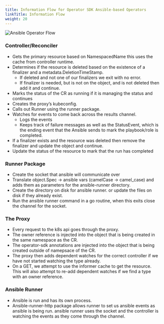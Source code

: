 ```yaml
---
title: Information Flow for Operator SDK Ansible-based Operators
linkTitle: Information Flow
weight: 20
---
```


![Ansible Operator Flow](/images/ao-flow.png)

### Controller/Reconciler
 * Gets the primary resource based on NamespacedName this uses the cache from controller runtime.
 * Determines if the resource is deleted based on the existence of a finalizer and a metadata.DeletionTimeStamp.
   * If deleted and not one of our finalizers we exit with no error.
   * If finalizer is needed, but is not on the object, and is not deleted then add it and continue.
 * Marks the status of the CR as running if it is managing the status and continues
 * Creates the proxy’s kubeconfig.
 * Calls out Runner using the runner package.
 * Watches for events to come back across the results channel.
   * Logs the events
   * Keeps track of failure messages as well as the StatusEvent, which is the ending event that the Ansible sends to mark the playbook/role is completed.
 * If a finalizer exists and the resource was deleted then remove the finalizer and update the object and continue.
 * Update the status of the resource to mark that the run has completed

### Runner Package
 * Create the socket that ansible will communicate over
 * Translate object.Spec -> ansible vars (camelCase -> camel_case) and adds them as parameters for the ansible-runner directory.
 * Create the directory on disk for ansible runner. or update the files on disk if they already exist.
 * Run the ansible runner command in a go routine, when this exits close the channel for the socket.

### The Proxy
 * Every request to the k8s api goes through the proxy.
 * The owner reference is injected into the object that is being created in the same namespace as the CR.
 * The operator-sdk annotations are injected into the object that is being created outside of namepsace of the CR.
 * The proxy then adds dependent watches for the correct controller if we have not started watching the type already.
 * On a GET, we attempt to use the informer cache to get the resource. This will also attempt to re-add dependent watches if we find a type with an owner reference.

### Ansible Runner
 * Ansible is run and has its own process.
 * Ansible-runner-http package allows runner to set us ansible events as ansible is being run. ansible runner uses the socket and the controller is watching the events as they come through the channel.








